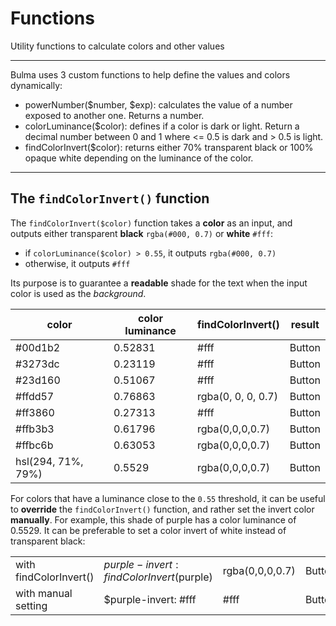 # Functions

Utility functions to calculate colors and other values

---

Bulma uses 3 custom functions to help define the values and colors dynamically:

- powerNumber($number, $exp): calculates the value of a number exposed to another one. Returns a number.
- colorLuminance($color): defines if a color is dark or light. Return a decimal number between 0 and 1 where <= 0.5 is dark and > 0.5 is light.
- findColorInvert($color): returns either 70% transparent black or 100% opaque white depending on the luminance of the color.

---

## The `findColorInvert()` function

The `findColorInvert($color)` function takes a **color** as an input, and outputs either transparent **black** `rgba(#000, 0.7)` or **white** `#fff`:

- if `colorLuminance($color) > 0.55`, it outputs `rgba(#000, 0.7)`
- otherwise, it outputs `#fff`

Its purpose is to guarantee a **readable** shade for the text when the input color is used as the _background_.

| color              | color luminance | findColorInvert()  | result |
|--------------------|-----------------|--------------------|--------|
| #00d1b2            | 0.52831         | #fff               | Button |
| #3273dc            | 0.23119         | #fff               | Button |
| #23d160            | 0.51067         | #fff               | Button |
| #ffdd57            | 0.76863         | rgba(0, 0, 0, 0.7) | Button |
| #ff3860            | 0.27313         | #fff               | Button |
| #ffb3b3            | 0.61796         | rgba(0,0,0,0.7)    | Button |
| #ffbc6b            | 0.63053         | rgba(0,0,0,0.7)    | Button |
| hsl(294, 71%, 79%) | 0.5529          | rgba(0,0,0,0.7)    | Button |

For colors that have a luminance close to the `0.55` threshold, it can be useful to **override** the `findColorInvert()` function, and rather set the invert color **manually**. 
For example, this shade of  purple has a color luminance of 0.5529. It can be preferable to set a color invert of white instead of transparent black:

|                        |                                            |                 |          |
|------------------------|--------------------------------------------|-----------------|----------|
| with findColorInvert() | $purple-invert: findColorInvert($purple)   | rgba(0,0,0,0.7) | Button   |
| with manual setting    | $purple-invert: #fff                       | #fff            | Button   |

